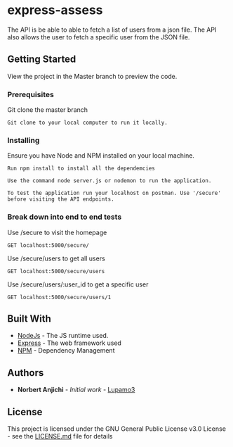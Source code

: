 # express-assess

The API is be able to able to fetch a list of users from a json file. The API also allows the user to fetch a specific user from the JSON file.

## Getting Started

View the project in the Master branch to preview the code.  

### Prerequisites

Git clone the master branch
```
Git clone to your local computer to run it locally.
```

### Installing

Ensure you have Node and NPM installed on your local machine.

```
Run npm install to install all the dependemcies
```

```
Use the command node server.js or nodemon to run the application.
```

```
To test the application run your localhost on postman. Use '/secure' before visiting the API endpoints.
```


### Break down into end to end tests

Use /secure to visit the homepage
```
GET localhost:5000/secure/
```
Use /secure/users to get all users
```
GET localhost:5000/secure/users
```
Use /secure/users/:user_id to get a specific user
```
GET localhost:5000/secure/users/1
```


## Built With

* [NodeJs](https://nodejs.org/en/) - The JS runtime used.
* [Express](https://expressjs.com/) - The web framework used
* [NPM](https://www.npmjs.com/) - Dependency Management


## Authors

* **Norbert Anjichi** - *Initial work* - [Lupamo3](https://github.com/lupamo3)


## License

This project is licensed under the GNU General Public License v3.0 License - see the [LICENSE.md](LICENSE.md) file for details